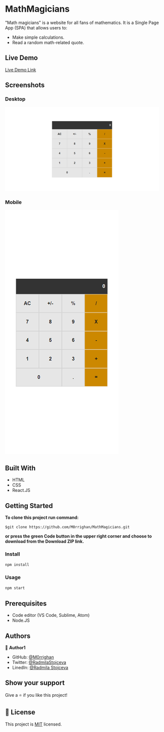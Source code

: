 # MathMagicians
"Math magicians" is a website for all fans of mathematics. It is a Single Page App (SPA) that allows users to:
 - Make simple calculations.
 - Read a random math-related quote.
## Live Demo

[Live Demo Link](https://m0rrighan.github.io/MathMagicians/)

## Screenshots
### Desktop
![screenshot](./MathMagicians-d.png)
### Mobile
![screenshot](./MathMagicians-m.png)
## Built With

- HTML
- CSS
- React.JS

## Getting Started

**To clone this project run command:**
```
$git clone https://github.com/M0rrighan/MathMagicians.git
```
**or press the green Code button in the upper right corner and choose to download from the Download ZIP link.**

### Install

```cmd
npm install
```

### Usage

```cmd
npm start
```

## Prerequisites

- Code editor (VS Code, Sublime, Atom)
- Node.JS

## Authors

👤 **Author1**

- GitHub: [@M0rrighan](https://github.com/M0rrighan)
- Twitter: [@RadmilaStojceva](https://twitter.com/RadmilaStojceva)
- LinedIn: [@Radmila Stojceva](https://www.linkedin.com/in/radmila-stojceva-71a838212)

## Show your support

Give a ⭐️ if you like this project!

## 📝 License

This project is [MIT](./MIT.md) licensed.
